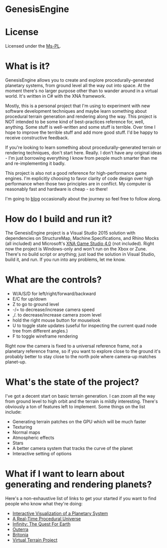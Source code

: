 GenesisEngine
======================================================================

# License

Licensed under the [Ms-PL](http://www.microsoft.com/opensource/licenses.mspx#Ms-PL).

# What is it?

GenesisEngine allows you to create and explore procedurally-generated planetary systems, from ground level all the way out into space.  At the moment there's no larger purpose other than to wander around in a virtual world.  It's written in C# with the XNA framework.

Mostly, this is a personal project that I'm using to experiment with new software development techniques and maybe learn something about procedural terrain generation and rendering along the way.  This project is NOT intended to be some kind of best-practices reference for, well, anything.  Some stuff is well-written and some stuff is terrible.  Over time I hope to improve the terrible stuff and add more good stuff.  I'd be happy to receive constructive feedback.

If you're looking to learn something about procedurally-generated terrain or rendering techniques, don't start here.  Really.  I don't have any original ideas - I'm just borrowing everything I know from people much smarter than me and re-implementing it badly.

This project is also not a good reference for high-performance game engines.  I'm explicitly choosing to favor clarity of code design over high performance when those two principles are in conflict.  My computer is reasonably fast and hardware is cheap - so there!

I'm going to [blog](https://blogs.msdn.microsoft.com/elee/tag/genesisengine/) occasionally about the journey so feel free to follow along.

# How do I build and run it?

The GenesisEngine project is a Visual Studio 2015 solution with dependencies on StructureMap, Machine.Specifications, and Rhino Mocks (all included) and Microsoft's [XNA Game Studio 4.0](http://creators.xna.com/en-US/downloads) (not included).  Right now the project is Windows-only and won't run on the Xbox or Zune.  There's no build script or anything; just load the solution in Visual Studio, build it, and run.  If you run into any problems, let me know.

# What are the controls?

* W/A/S/D for left/right/forward/backward
* E/C for up/down
* Z to go to ground level
* -/= to decrease/increase camera speed
* ,/. to decrease/increase camera zoom level
* hold the right mouse button for mouselook
* U to toggle state updates (useful for inspecting the current quad node tree from different angles.)
* F to toggle wireframe rendering

Right now the camera is fixed to a universal reference frame, not a planetary reference frame, so if you want to explore close to the ground it's probably better to stay close to the north pole where camera-up matches planet-up.

# What's the state of the project?

I've got a decent start on basic terrain generation.  I can zoom all the way from ground level to high orbit and the terrain is mildly interesting.  There's obviously a ton of features left to implement.  Some things on the list include:

* Generating terrain patches on the GPU which will be much faster
* Texturing
* Normal maps
* Atmospheric effects
* Stars
* A better camera system that tracks the curve of the planet
* Interactive setting of options

# What if I want to learn about generating and rendering planets?

Here's a non-exhaustive list of links to get your started if you want to find people who know what they're doing:

* [Interactive Visualization of a Planetary System](http://i31www.ira.uka.de/publikationen/files/4_Studproject_JWinzen.pdf)
* [A Real-Time Procedural Universe](http://www.sponeil.net/)
* [Infinity: The Quest For Earth](http://www.infinity-universe.com)
* [Outerra](http://outerra.blogspot.com/)
* [Britonia](http://britonia-game.com/)
* [Virtual Terrain Project](http://vterrain.org/)
